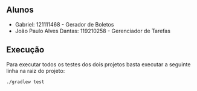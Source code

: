 ## Alunos

* Gabriel: 121111468 - Gerador de Boletos
* João Paulo Alves Dantas: 119210258 - Gerenciador de Tarefas

## Execução

Para executar todos os testes dos dois projetos basta executar a seguinte linha na raiz do projeto:

```bash
./gradlew test
```
